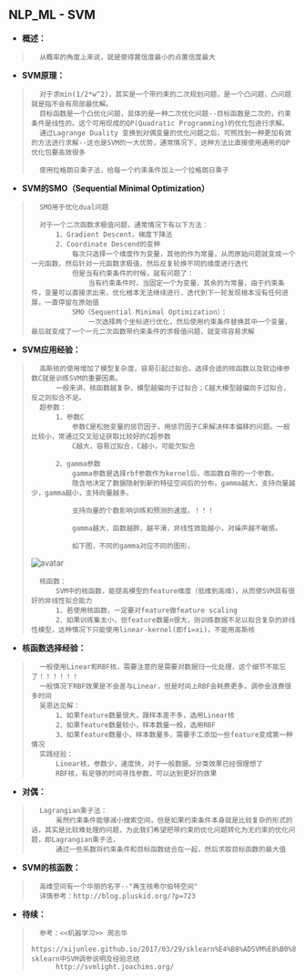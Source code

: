 ## NLP_ML - SVM
- **概述：**
>       从概率的角度上来说，就是使得置信度最小的点置信度最大
>
>
>

- **SVM原理：**
>       对于求min(1/2*w^2)，其实是一个带约束的二次规划问题，是一个凸问题，凸问题就是指不会有局部最优解。
>       目标函数是一个凸优化问题，具体的是一种二次优化问题--目标函数是二次的，约束条件是线性的。这个可用现成的QP(Quadratic Programming)的优化包进行求解。
>       通过Lagrange Duality 变换到对偶变量的优化问题之后，可照找到一种更加有效的方法进行求解--这也是SVM的一大优势，通常情况下，这种方法比直接使用通用的QP优化包要高效很多
>
>       使用拉格朗日乘子法，给每一个约束条件加上一个拉格朗日乘子
>
>

- **SVM的SMO（Sequential Minimal Optimization）**
>       SMO用于优化dual问题
>
>       对于一个二次函数求极值问题，通常情况下有以下方法：
>           1、Gradient Descent，梯度下降法
>           2、Coordinate Descend的变种
>               每次只选择一个维度作为变量，其他的作为常量，从而原始问题就变成一个一元函数，然后针对一元函数求极值，然后反复轮换不同的维度进行迭代
>               但是当有约束条件的时候，就有问题了：
>                   当有约束条件时，当固定一个为变量，其余的为常量，由于约束条件，变量可以直接求出来，优化根本无法继续进行，迭代到下一轮发现根本没有任何进展，一直停留在原始值
>               SMO（Sequential Minimal Optimization）：
>                   一次选择两个坐标进行优化，然后使用约束条件替换其中一个变量，最后就变成了一个一元二次函数带约束条件的求极值问题，就变得容易求解
>
>

- **SVM应用经验：**
>       高斯核的使用增加了模型复杂度，容易引起过拟合。选择合适的核函数以及软边缘参数C就是训练SVM的重要因素。
>           一般来讲，核函数越复杂，模型越偏向于过拟合；C越大模型越偏向于过拟合，反之则拟合不足。
>       超参数：
>           1、参数C
>               参数C是松弛变量的惩罚因子，用惩罚因子C来解决样本偏移的问题。一般比较小，常通过交叉验证获取比较好的C超参数
>               C越大，容易过拟合，C越小，可能欠拟合
>
>           2、gamma参数
>               gamma参数是选择rbf参数作为kernel后，改函数自带的一个参数。
>               隐含地决定了数据隐射到新的特征空间后的分布，gamma越大，支持向量越少，gamma越小，支持向量越多。
>
>               支持向量的个数影响训练和预测的速度。！！！
>
>               gamma越大，函数越胖，越平滑，非线性效能越小，对噪声越不敏感。
>
>               如下图，不同的gamma对应不同的图形，
> ![avatar](https://github.com/nwaiting/wolf-ai/blob/master/wolf_others/pic/nlp_math_svm_params_a.png)
>
>       核函数：
>           SVM中的核函数，能提高模型的feature维度（低维到高维），从而使SVM具有很好的非线性拟合能力
>           1、若使用核函数，一定要对feature做feature scaling
>           2、如果训练集太小，但feature数量n很大，则训练数据不足以拟合复杂的非线性模型，这种情况下只能使用linear-kernel(即fi=xi)，不能用高斯核
>
>

- **核函数选择经验：**
>       一般使用Linear和RBF核，需要注意的是需要对数据归一化处理，这个细节不能忘了！！！！！！
>       一般情况下RBF效果是不会差与Linear，但是时间上RBF会耗费更多，调参会浪费很多时间
>       吴恩达见解：
>           1、如果feature数量很大，跟样本差不多，选用Linear核
>           2、如果feature数量较小，样本数量一般，选用RBF
>           3、如果feature数量小，样本数量多，需要手工添加一些feature变成第一种情况
>       实践经验：
>           Linear核，参数少，速度快，对于一般数据，分类效果已经很理想了
>           RBF核，有足够的时间寻找参数，可以达到更好的效果
>
>

- **对偶：**
>       Lagrangian乘子法：
>           虽然约束条件能够减小搜索空间，但是如果约束条件本身就是比较复杂的形式的话，其实是比较难处理的问题，为此我们希望把带约束的优化问题转化为无约束的优化问题，即Lagrangian乘子法，
>           通过一些系数将约束条件和目标函数结合在一起，然后求取目标函数的最大值
>
>

- **SVM的核函数：**
>       高维空间有一个华丽的名字--"再生核希尔伯特空间"
>       详情参考：http://blog.pluskid.org/?p=723
>
>
>
>
>
>
>
>

- **待续：**
>       参考：<<机器学习>> 周志华
>       https://xijunlee.github.io/2017/03/29/sklearn%E4%B8%ADSVM%E8%B0%83%E5%8F%82%E8%AF%B4%E6%98%8E%E5%8F%8A%E7%BB%8F%E9%AA%8C%E6%80%BB%E7%BB%93/      sklearn中SVM调参说明及经验总结
>           http://svmlight.joachims.org/
>
>
>
>
>
>
>
>
>
>
>
>
>
>
>
>
>
